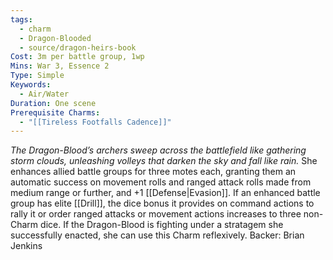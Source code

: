 ```yaml
---
tags:
  - charm
  - Dragon-Blooded
  - source/dragon-heirs-book
Cost: 3m per battle group, 1wp
Mins: War 3, Essence 2
Type: Simple
Keywords:
  - Air/Water
Duration: One scene
Prerequisite Charms:
  - "[[Tireless Footfalls Cadence]]"
---
```

*The Dragon-Blood’s archers sweep across the battlefield like gathering storm clouds, unleashing volleys that darken the sky and fall like rain.*
She enhances allied battle groups for three motes each, granting them an automatic success on movement rolls and ranged attack rolls made from medium range or further, and +1 [[Defense|Evasion]]. If an enhanced battle group has elite [[Drill]], the dice bonus it provides on command actions to rally it or order ranged attacks or movement actions increases to three non-Charm dice.
If the Dragon-Blood is fighting under a stratagem she successfully enacted, she can use this Charm reflexively.
Backer: Brian Jenkins